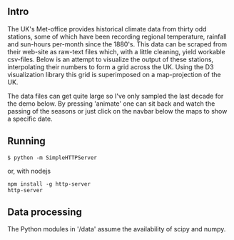 ## Intro
The UK's Met-office provides historical climate data from thirty odd stations, some of which have been recording regional temperature, rainfall and sun-hours per-month since the 1880's. This data can be scraped from their web-site as raw-text files which, with a little cleaning, yield workable csv-files. Below is an attempt to visualize the output of these stations, interpolating their numbers to form a grid across the UK. Using the D3 visualization library this grid is superimposed on a map-projection of the UK.

The data files can get quite large so I've only sampled the last decade for the demo below. By pressing 'animate' one can sit back and watch the passing of the seasons or just click on the navbar below the maps to show a specific date.

## Running

    $ python -m SimpleHTTPServer

or, with nodejs

    npm install -g http-server
    http-server

## Data processing

The Python modules in '/data' assume the availability of scipy and numpy.


